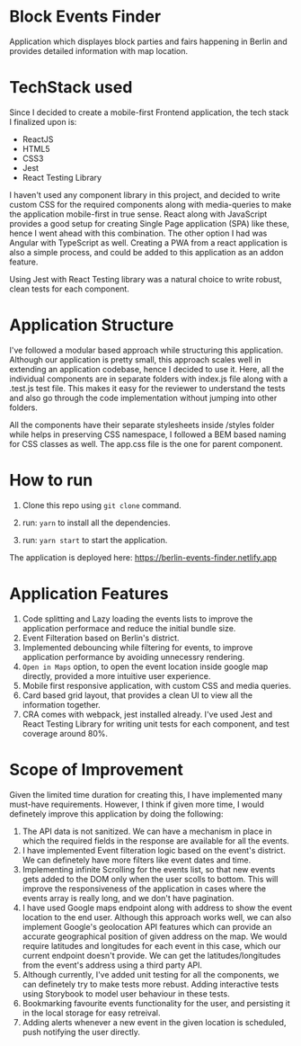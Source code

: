 # Block Events Finder

Application which displayes block parties and fairs happening in Berlin and provides detailed information with map location.

# TechStack used

Since I decided to create a mobile-first Frontend application, the tech stack I finalized upon is:

- ReactJS
- HTML5
- CSS3
- Jest
- React Testing Library

I haven't used any component library in this project, and decided to write custom CSS for the required components along with media-queries to make the application mobile-first in true sense. React along with JavaScript provides a good setup for creating Single Page application (SPA) like these, hence I went ahead with this combination. The other option I had was Angular with TypeScript as well. Creating a PWA from a react application is also a simple process, and could be added to this application as an addon feature.

Using Jest with React Testing library was a natural choice to write robust, clean tests for each component.

# Application Structure

I've followed a modular based approach while structuring this application. Although our application is pretty small, this approach scales well in extending an application codebase, hence I decided to use it. Here, all the individual components are in separate folders with index.js file along with a <filename>.test.js test file. This makes it easy for the reviewer to understand the tests and also go through the code implementation without jumping into other folders.

All the components have their separate stylesheets inside /styles folder while helps in preserving CSS namespace, I followed a BEM based naming for CSS classes as well. The app.css file is the one for parent component.


# How to run

1. Clone this repo using `git clone` command.
  
2. run: `yarn` to install all the dependencies.
  
3. run: `yarn start` to start the application.
  
The application is deployed here: https://berlin-events-finder.netlify.app  

# Application Features

1. Code splitting and Lazy loading the events lists to improve the application performace and reduce the initial bundle size.
2. Event Filteration based on Berlin's district.
3. Implemented debouncing while filtering for events, to improve application performance by avoiding unnecessry rendering.
4. `Open in Maps` option, to open the event location inside google map directly, provided a more intuitive user experience.
5. Mobile first responsive application, with custom CSS and media queries.
6. Card based grid layout, that provides a clean UI to view all the information together.
7. CRA comes with webpack, jest installed already. I've used Jest and React Testing Library for writing unit tests for each component, and test coverage around 80%.

# Scope of Improvement

Given the limited time duration for creating this, I have implemented many must-have requirements. However, I think if given more time, I would definetely improve this application by doing the following:

1. The API data is not sanitized. We can have a mechanism in place in which the required fields in the response are available for all the events.
2. I have implemented Event filteration logic based on the event's district. We can definetely have more filters like event dates and time.
3. Implementing infinite Scrolling for the events list, so that new events gets added to the DOM only when the user scolls to bottom. This will improve the responsiveness of the application in cases where the events array is really long, and we don't have pagination.
4. I have used Google maps endpoint along with address to show the event location to the end user. Although this approach works well, we can also implement Google's geolocation API features which can provide an accurate geographical position of given address on the map. We would require latitudes and longitudes for each event in this case, which our current endpoint doesn't provide. We can get the latitudes/longitudes from the event's address using a third party API.
5. Although currently, I've added unit testing for all the components, we can definetely try to make tests more rebust. Adding interactive tests using Storybook to model user behaviour in these tests.
6. Bookmarking favourite events functionality for the user, and persisting it in the local storage for easy retreival.
7. Adding alerts whenever a new event in the given location is scheduled, push notifying the user directly.
